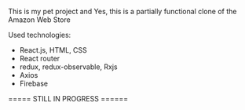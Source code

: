 This is my pet project and Yes, this is a partially functional clone of the Amazon Web Store

Used technologies:
 - React.js, HTML, CSS
 - React router
 - redux, redux-observable, Rxjs
 - Axios
 - Firebase
 
 ===== STILL IN PROGRESS ======
